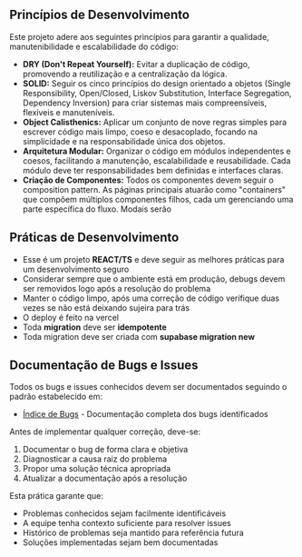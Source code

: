 ## Princípios de Desenvolvimento

Este projeto adere aos seguintes princípios para garantir a qualidade, manutenibilidade e
escalabilidade do código:

- **DRY (Don't Repeat Yourself):** Evitar a duplicação de código, promovendo a reutilização e a
  centralização da lógica.
- **SOLID:** Seguir os cinco princípios do design orientado a objetos (Single Responsibility,
  Open/Closed, Liskov Substitution, Interface Segregation, Dependency Inversion) para criar sistemas
  mais compreensíveis, flexíveis e manuteníveis.
- **Object Calisthenics:** Aplicar um conjunto de nove regras simples para escrever código mais
  limpo, coeso e desacoplado, focando na simplicidade e na responsabilidade única dos objetos.
- **Arquitetura Modular:** Organizar o código em módulos independentes e coesos, facilitando a
  manutenção, escalabilidade e reusabilidade. Cada módulo deve ter responsabilidades bem definidas e
  interfaces claras.
- **Criação de Componentes:** Todos os componentes devem seguir o composition pattern. As páginas principais atuarão como "containers" que compõem múltiplos componentes filhos, cada um gerenciando uma parte específica do fluxo. Modais serão

## Práticas de Desenvolvimento

- Esse é um projeto **REACT/TS** e deve seguir as melhores práticas para um desenvolvimento seguro
- Considerar sempre que o ambiente está em produção, debugs devem ser removidos logo após a resolução do problema
- Manter o código limpo, após uma correção de código verifique duas vezes se não está deixando sujeira para trás
- O deploy é feito na vercel
- Toda **migration** deve ser **idempotente**
- Toda migration deve ser criada com **supabase migration new**

## Documentação de Bugs e Issues

Todos os bugs e issues conhecidos devem ser documentados seguindo o padrão estabelecido em:

- [Índice de Bugs](bugs/indice.md) - Documentação completa dos bugs identificados

Antes de implementar qualquer correção, deve-se:
1. Documentar o bug de forma clara e objetiva
2. Diagnosticar a causa raiz do problema
3. Propor uma solução técnica apropriada
4. Atualizar a documentação após a resolução

Esta prática garante que:
- Problemas conhecidos sejam facilmente identificáveis
- A equipe tenha contexto suficiente para resolver issues
- Histórico de problemas seja mantido para referência futura
- Soluções implementadas sejam bem documentadas